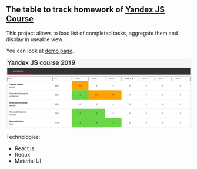 ## The table to track homework of [Yandex JS Course](https://yandex.ru/promo/events/javascript__nsk)

This project allows to load list of completed tasks, aggregate them and display in useable view.

You can look at [demo page](https://buharov-alexander.github.io/yandex_js_course/).

![Example image](https://github.com/buharov-alexander/yandex_js_course/blob/develop/Screenshot-example.png)

Technologies:
- React.js
- Redux
- Material UI
